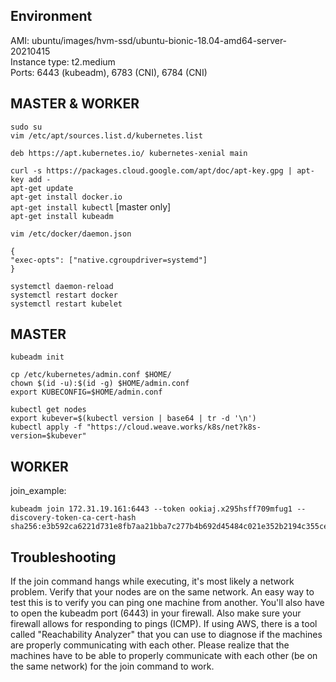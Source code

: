 ## Environment
AMI: ubuntu/images/hvm-ssd/ubuntu-bionic-18.04-amd64-server-20210415  
Instance type: t2.medium  
Ports: 6443 (kubeadm), 6783 (CNI), 6784 (CNI)

## MASTER & WORKER
`sudo su`  
`vim /etc/apt/sources.list.d/kubernetes.list`

    deb https://apt.kubernetes.io/ kubernetes-xenial main

`curl -s https://packages.cloud.google.com/apt/doc/apt-key.gpg | apt-key add -`  
`apt-get update`  
`apt-get install docker.io`   
`apt-get install kubectl` [master only]  
`apt-get install kubeadm`  

`vim /etc/docker/daemon.json`

    { 
    "exec-opts": ["native.cgroupdriver=systemd"]
    }

`systemctl daemon-reload`  
`systemctl restart docker`  
`systemctl restart kubelet`


## MASTER  
`kubeadm init`  

`cp /etc/kubernetes/admin.conf $HOME/`  
`chown $(id -u):$(id -g) $HOME/admin.conf`  
`export KUBECONFIG=$HOME/admin.conf`  

`kubectl get nodes`  
`export kubever=$(kubectl version | base64 | tr -d '\n')`  
`kubectl apply -f "https://cloud.weave.works/k8s/net?k8s-version=$kubever"`


## WORKER
join_example:

    kubeadm join 172.31.19.161:6443 --token ookiaj.x295hsff709mfug1 --discovery-token-ca-cert-hash sha256:e3b592ca6221d731e8fb7aa21bba7c277b4b692d45484c021e352b2194c355ce


## Troubleshooting
If the join command hangs while executing, it's most likely a network problem. Verify that your nodes are on the same network. An easy way to test this is to verify you can ping one machine from another. You'll also have to open the kubeadm port (6443) in your firewall. Also make sure your firewall allows for responding to pings (ICMP). If using AWS, there is a tool called "Reachability Analyzer" that you can use to diagnose if the machines are properly communicating with each other. Please realize that the machines have to be able to properly communicate with each other (be on the same network) for the join command to work.

